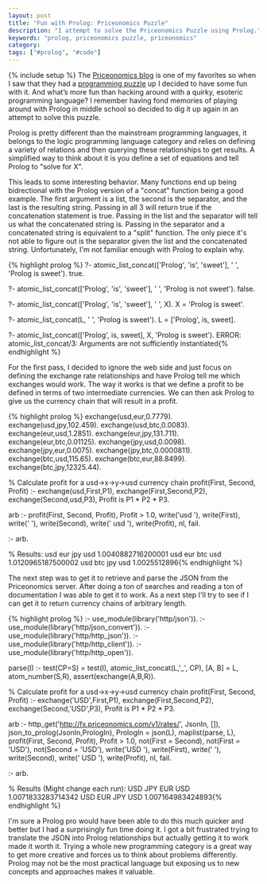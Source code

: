 ```yaml
---
layout: post
title: "Fun with Prolog: Priceonomics Puzzle"
description: "I attempt to solve the Priceonomics Puzzle using Prolog."
keywords: "prolog, priceonomics puzzle, priceonomics"
category:
tags: ["#prolog", "#code"]
---
```

{% include setup %}
The <a href="http://blog.priceonomics.com/" target="_blank">Priceonomics blog</a> is one of my favorites so when I saw that they had a <a href="http://priceonomics.com/jobs/puzzle/" target="_blank">programming puzzle</a> up I decided to have some fun with it. And what’s more fun than hacking around with a quirky, esoteric programming language? I remember having fond memories of playing around with Prolog in middle school so decided to dig it up again in an attempt to solve this puzzle.

Prolog is pretty different than the mainstream programming languages, it belongs to the logic programming language category and relies on defining a variety of relations and then querying these relationships to get results. A simplified way to think about it is you define a set of equations and tell Prolog to "solve for X".

This leads to some interesting behavior. Many functions end up being bidrectional with the Prolog version of a "concat" function being a good example. The first argument is a list, the second is the separator, and the last is the resulting string. Passing in all 3 will return true if the concatenation statement is true. Passing in the list and the separator will tell us what the concatenated string is. Passing in the separator and a concatenated string is equivalent to a "split" function. The only piece it's not able to figure out is the separator given the list and the concatenated string. Unfortunately, I'm not familiar enough with Prolog to explain why.

{% highlight prolog %}
?- atomic_list_concat(['Prolog', 'is', 'sweet'], ' ', 'Prolog is sweet').
true.

?- atomic_list_concat(['Prolog', 'is', 'sweet'], ' ', 'Prolog is not sweet').
false.

?- atomic_list_concat(['Prolog', 'is', 'sweet'], ' ', X).
X = 'Prolog is sweet'.

?- atomic_list_concat(L, ' ', 'Prolog is sweet').
L = ['Prolog', is, sweet].

?- atomic_list_concat(['Prolog', is, sweet], X, 'Prolog is sweet').
ERROR: atomic_list_concat/3: Arguments are not sufficiently instantiated{% endhighlight %}

For the first pass, I decided to ignore the web side and just focus on defining the exchange rate relationships and have Prolog tell me which exchanges would work. The way it works is that we define a profit to be defined in terms of two intermediate currencies. We can then ask Prolog to give us the currency chain that will result in a profit.

{% highlight prolog %}
exchange(usd,eur,0.7779).
exchange(usd,jpy,102.459).
exchange(usd,btc,0.0083).
exchange(eur,usd,1.2851).
exchange(eur,jpy,131.711).
exchange(eur,btc,0.01125).
exchange(jpy,usd,0.0098).
exchange(jpy,eur,0.0075).
exchange(jpy,btc,0.0000811).
exchange(btc,usd,115.65).
exchange(btc,eur,88.8499).
exchange(btc,jpy,12325.44).

% Calculate profit for a usd->x->y->usd currency chain
profit(First, Second, Profit) :-
    exchange(usd,First,P1),
    exchange(First,Second,P2),
    exchange(Second,usd,P3),
    Profit is P1 * P2 * P3.

arb :-
    profit(First, Second, Profit),
    Profit > 1.0,
    write('usd '),
    write(First), write(' '),
    write(Second), write(' usd '),
    write(Profit), nl, fail.

:- arb.

% Results:
usd eur jpy usd 1.0040882716200001
usd eur btc usd 1.0120965187500002
usd btc jpy usd 1.0025512896{% endhighlight %}

The next step was to get it to retrieve and parse the JSON from the Priceonomics server. After doing a ton of searches and reading a ton of documentation I was able to get it to work. As a next step I'll try to see if I can get it to return currency chains of arbitrary length.

{% highlight prolog %}
:- use_module(library('http/json')).
:- use_module(library('http/json_convert')).
:- use_module(library('http/http_json')).
:- use_module(library('http/http_client')).
:- use_module(library('http/http_open')).

parse(I) :-
    test(CP=S) = test(I),
    atomic_list_concat(L,'_', CP),
    [A, B] = L,
    atom_number(S,R),
    assert(exchange(A,B,R)).

% Calculate profit for a usd->x->y->usd currency chain
profit(First, Second, Profit) :-
    exchange('USD',First,P1),
    exchange(First,Second,P2),
    exchange(Second,'USD',P3),
    Profit is P1 * P2 * P3.

arb :-
    http_get('http://fx.priceonomics.com/v1/rates/', JsonIn, []),
    json_to_prolog(JsonIn,PrologIn),
    PrologIn = json(L),
    maplist(parse, L),
    profit(First, Second, Profit),
    Profit > 1.0,
    not(First = Second),
    not(First = 'USD'),
    not(Second = 'USD'),
    write('USD '),
    write(First), write(' '),
    write(Second), write(' USD '),
    write(Profit), nl, fail.

:- arb.

% Results (Might change each run):
USD JPY EUR USD 1.0071833283714342
USD EUR JPY USD 1.007164983424893{% endhighlight %}

I'm sure a Prolog pro would have been able to do this much quicker and better but I had a surprisingly fun time doing it. I got a bit frustrated trying to translate the JSON into Prolog relationships but actually getting it to work made it worth it. Trying a whole new programming category is a great way to get more creative and forces us to think about problems differently. Prolog may not be the most practical language but exposing us to new concepts and approaches makes it valuable.